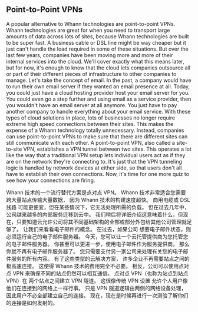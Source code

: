 ## Point-to-Point VPNs



A popular alternative to Whann technologies are point-to-point VPNs. Whann technologies are great for when you need to transport large amounts of data across lots of sites, because Whann technologies are built to be super fast. A business cable or DSL line might be way cheaper but it just can't handle the load required in some of these situations. But over the last few years, companies have been moving more and more of their internal services into the cloud. We'll cover exactly what this means later, but for now, it's enough to know that the cloud lets companies outsource all or part of their different pieces of infrastructure to other companies to manage. Let's take the concept of email. In the past, a company would have to run their own email server if they wanted an email presence at all. Today, you could just have a cloud hosting provider host your email server for you. You could even go a step further and using email as a service provider, then you wouldn't have an email server at all anymore. You just have to pay another company to handle everything about your email service. With these types of cloud solutions in place, lots of businesses no longer require extreme high speed connections between their sites. This makes the expense of a Whann technology totally unnecessary. Instead, companies can use point-to-point VPNs to make sure that there are different sites can still communicate with each other. A point-to-point VPN, also called a site-to-site VPN, establishes a VPN tunnel between two sites. This operates a lot like the way that a traditional VPN setup lets individual users act as if they are on the network they're connecting to. It's just that the VPN tunneling logic is handled by network devices at either side, so that users don't all have to establish their own connections. Now, it's time for one more quiz to see how your connections are firing.



Whann 技术的一个流行替代方案是点对点 VPN。 Whann 技术非常适合您需要 跨大量站点传输大量数据， 因为 Whann 技术的构建速度超快。 商用电缆或 DSL 线路 可能更便宜，但在某些情况下，它无法处理所需的负载。 但在过去几年中， 公司越来越多的内部服务迁移到云中。 我们稍后将详细介绍这意味着什么，但现在，只要知道云允许公司将其不同基础架构的全部或部分外包给其他公司管理就足够了。 让我们来看看电子邮件的概念。 在过去，如果公司 想要电子邮件状态，则必须运行自己的电子邮件服务器。 今天，您可以让一个云托管提供商为您托管您的电子邮件服务器。 你甚至可以更进一步，使用电子邮件作为服务提供商， 那么你就不再有电子邮件服务器了。 您只需要支付另一家公司来处理有关您的电子邮件服务的所有内容。 有了这些类型的云解决方案， 许多企业不再需要站点之间的极高速连接。 这使得 Whann 技术的费用完全不必要。 相反，公司可以使用点对点 VPN 来确保不同的站点仍然可以相互通信。 点对点 VPN（也称为站点到站点 VPN）在 两个站点之间建立 VPN 隧道。 这很像传统 VPN 设置 允许个人用户像他们在连接到的网络上一样行事。 只是 VPN 隧道逻辑由两侧的网络设备处理， 因此用户不必全部建立自己的连接。 现在，现在是时候再进行一次测验了解你们的连接是如何发射的。